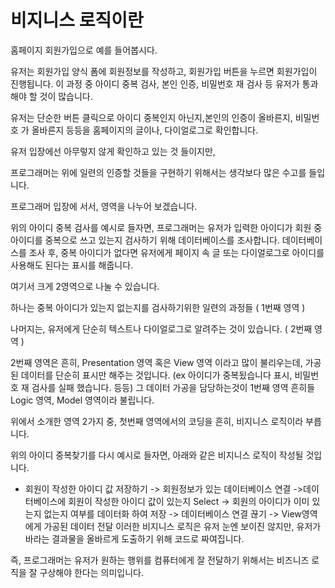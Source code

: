 # 비지니스 로직이란

홈페이지 회원가입으로 예를 들어봅시다.

유저는 회원가입 양식 폼에 회원정보를 작성하고, 회원가입 버튼을 누르면 회원가입이 진행됩니다. 이 과정 중 아이디 중복 검사, 본인 인증, 비밀번호 재 검사 등 유저가 통과해야 할 것이 많습니다. 

유저는 단순한 버튼 클릭으로 아이디 중복인지 아닌지,본인의 인증이 올바른지, 비밀번호 가 올바른지 등등을  홈페이지의 글이나, 다이얼로그로 확인합니다.

유저 입장에선 아무렇지 않게 확인하고 있는 것 들이지만, 

프로그래머는 위에 일련의 인증할 것들을 구현하기 위해서는 생각보다 많은 수고를 들입니다.

프로그래머 입장에 서서, 영역을 나누어 보겠습니다.

위의 아이디 중복 검사를 예시로 들자면, 프로그래머는 유저가 입력한 아이디가 회원 중 아이디를 중복으로 쓰고 있는지 검사하기 위해 데이터베이스를 조사합니다. 데이터베이스를 조사 후, 중복 아이디가 없다면 유저에게 페이지 속 글 또는 다이얼로그로 아이디를 사용해도 된다는 표시를 해줍니다.

여기서 크게 2영역으로 나눌 수 있습니다. 

하나는 중복 아이디가 있는지 없는지를 검사하기위한 일련의 과정들 ( 1번째 영역 )

나머지는,  유저에게 단순히 텍스트나 다이얼로그로 알려주는 것이 있습니다. ( 2번째 영역 )

2번째 영역은 흔히, Presentation 영역 혹은 View 영역 이라고 많이 불리우는데, 가공된 데이터를 단순히 표시만 해주는 것입니다. (ex 아이디가 중복됬습니다 표시, 비밀번호 재 검사를 실패 했습니다. 등등) 그 데이터 가공을 담당하는것이 1번째 영역 흔히들 Logic 영역, Model 영역이라 불립니다.

위에서 소개한 영역 2가지 중, 첫번째 영역에서의 코딩을 흔히, 비지니스 로직이라 부릅니다.

위의 아이디 중복찾기를 다시 예시로 들자면, 아래와 같은 비지니스 로직이 작성될 것입니다.

+ 회원이 작성한 아이디 값 저장하기 -> 회원정보가 있는 데이터베이스 연결 ->데이터베이스에 회원이 작성한 아이디 값이 있는지 Select -> 회원의 아이디가 이미 있는지 없는지 여부를 데이터화 하여 저장 -> 데이터베이스 연결 끊기 -> View영역에게 가공된 데이터 전달
이러한 비지니스 로직은 유저 눈엔 보이진 않지만, 유저가 바라는 결과물을 올바르게 도출하기 위해 코드로 짜여집니다.

즉, 프로그래머는 유저가 원하는 행위를 컴퓨터에게 잘 전달하기 위해서는 비즈니즈 로직을 잘 구상해야 한다는 의미입니다.
